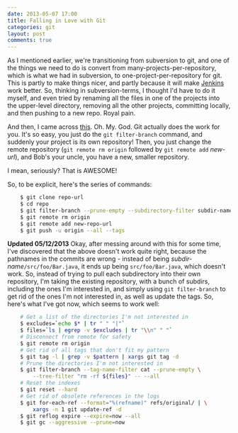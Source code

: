 ```yaml
---
date: 2013-05-07 17:00
title: Falling in Love with Git
categories: git
layout: post
comments: true
---
```

As I mentioned earlier, we're transitioning from subversion to git, and one of the things we need to do is convert from many-projects-per-repository, which is what we had in subversion, to one-project-per-repository for git. This is partly to make things nicer, and partly because it will make [Jenkins](http://jenkins-ci.org/) work better. So, thinking in subversion-terms, I thought I'd have to do it myself, and even tried by renaming all the files in one of the projects into the upper-level directory, removing all the other projects, committing locally, and then pushing to a new repo. Royal pain.

And then, I came across [this](https://help.github.com/articles/splitting-a-subpath-out-into-a-new-repository). Oh. My. God. Git actually does the work for you. It's so easy, you just do the ``git filter-branch`` command, and suddenly your project is its own repository! Then, you just change the remote repository (``git remote rm origin`` followed by ``git remote add`` _new-url_), and Bob's your uncle, you have a new, smaller repository.

I mean, seriously? That is AWESOME!

So, to be explicit, here's the series of commands:

```bash
    $ git clone repo-url
    $ cd repo
    $ git filter-branch --prune-empty --subdirectory-filter subdir-name master
    $ git remote rm origin
    $ git remote add new-repo-url
    $ git push -u origin --all --tags
```

**Updated 05/12/2013**
Okay, after messing around with this for some time, I've discovered that the above doesn't work quite right, because the pathnames in the commits are wrong - instead of being _subdir-name_``/src/foo/Bar.java``, it ends up being ``src/foo/Bar.java``, which doesn't work. So, instead of trying to pull each subdirectory into their own repository, I'm taking the existing repository, with a bunch of subdirs, including the ones I'm interested in, and simply using ``git filter-branch`` to get rid of the ones I'm not interested in, as well as update the tags. So, here's what I've got now, which seems to work well:

```bash
    # Get a list of the directories I'm not interested in
    $ excludes=`echo $* | tr " " "|"`
    $ files=`ls | egrep -v $excludes | tr "\\n" " "`
    # Disconnect from remote for safety
    $ git remote rm origin
    # Get rid of all tags that don't fit my pattern
    $ git tag -l | grep -v $pattern | xargs git tag -d
    # Prune the directories I'm not interested in
    $ git filter-branch --tag-name-filter cat --prune-empty \
        --tree-filter "rm -rf ${files}" -- --all
    # Reset the indexes
    $ git reset --hard
    # Get rid of obsolete references in the logs
    $ git for-each-ref --format="%(refname)" refs/original/ | \
        xargs -n 1 git update-ref -d
    $ git reflog expire --expire=now --all
    $ git gc --aggressive --prune=now
```